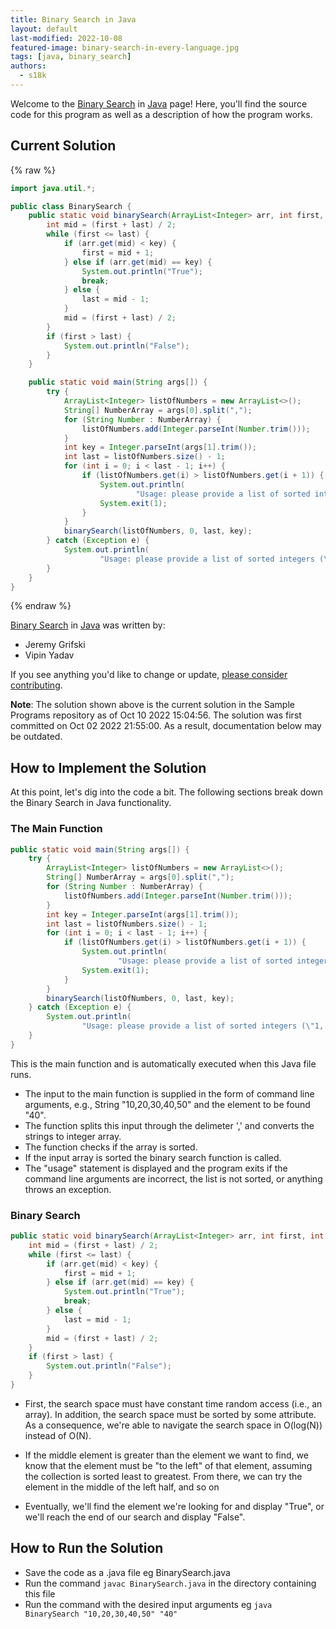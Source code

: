 ```yaml
---
title: Binary Search in Java
layout: default
last-modified: 2022-10-08
featured-image: binary-search-in-every-language.jpg
tags: [java, binary_search]
authors:
  - s18k
---
```


Welcome to the [Binary Search](https://sampleprograms.io/projects/binary-search) in [Java](https://sampleprograms.io/languages/java) page! Here, you'll find the source code for this program as well as a description of how the program works.

## Current Solution

{% raw %}

```java
import java.util.*;

public class BinarySearch {
    public static void binarySearch(ArrayList<Integer> arr, int first, int last, int key) {
        int mid = (first + last) / 2;
        while (first <= last) {
            if (arr.get(mid) < key) {
                first = mid + 1;
            } else if (arr.get(mid) == key) {
                System.out.println("True");
                break;
            } else {
                last = mid - 1;
            }
            mid = (first + last) / 2;
        }
        if (first > last) {
            System.out.println("False");
        }
    }

    public static void main(String args[]) {
        try {
            ArrayList<Integer> listOfNumbers = new ArrayList<>();
            String[] NumberArray = args[0].split(",");
            for (String Number : NumberArray) {
                listOfNumbers.add(Integer.parseInt(Number.trim()));
            }
            int key = Integer.parseInt(args[1].trim());
            int last = listOfNumbers.size() - 1;
            for (int i = 0; i < last - 1; i++) {
                if (listOfNumbers.get(i) > listOfNumbers.get(i + 1)) {
                    System.out.println(
                            "Usage: please provide a list of sorted integers (\"1, 4, 5, 11, 12\") and the integer to find (\"11\")");
                    System.exit(1);
                }
            }
            binarySearch(listOfNumbers, 0, last, key);
        } catch (Exception e) {
            System.out.println(
                    "Usage: please provide a list of sorted integers (\"1, 4, 5, 11, 12\") and the integer to find (\"11\")");
        }
    }
}
```

{% endraw %}

[Binary Search](https://sampleprograms.io/projects/binary-search) in [Java](https://sampleprograms.io/languages/java) was written by:

- Jeremy Grifski
- Vipin Yadav

If you see anything you'd like to change or update, [please consider contributing](https://github.com/TheRenegadeCoder/sample-programs).

**Note**: The solution shown above is the current solution in the Sample Programs repository as of Oct 10 2022 15:04:56. The solution was first committed on Oct 02 2022 21:55:00. As a result, documentation below may be outdated.

## How to Implement the Solution

At this point, let's dig into the code a bit. The following sections break down the Binary Search in Java functionality.

### The Main Function

```java
public static void main(String args[]) {
    try {
        ArrayList<Integer> listOfNumbers = new ArrayList<>();
        String[] NumberArray = args[0].split(",");
        for (String Number : NumberArray) {
            listOfNumbers.add(Integer.parseInt(Number.trim()));
        }
        int key = Integer.parseInt(args[1].trim());
        int last = listOfNumbers.size() - 1;
        for (int i = 0; i < last - 1; i++) {
            if (listOfNumbers.get(i) > listOfNumbers.get(i + 1)) {
                System.out.println(
                        "Usage: please provide a list of sorted integers (\"1, 4, 5, 11, 12\") and the integer to find (\"11\")");
                System.exit(1);
            }
        }
        binarySearch(listOfNumbers, 0, last, key);
    } catch (Exception e) {
        System.out.println(
                "Usage: please provide a list of sorted integers (\"1, 4, 5, 11, 12\") and the integer to find (\"11\")");
    }
}
```
This is the main function and is automatically executed when this Java file runs.
* The input to the main function is supplied in the form of command line arguments, e.g., String "10,20,30,40,50" and the element to be found "40".
* The function splits this input through the delimeter ',' and converts the strings to integer array.
* The function checks if the array is sorted. 
* If the input array is sorted the binary search function is called.
* The "usage" statement is displayed and the program exits if the command line arguments are incorrect, the list is not sorted, or anything throws an exception.

### Binary Search

```java
public static void binarySearch(ArrayList<Integer> arr, int first, int last, int key) {
    int mid = (first + last) / 2;
    while (first <= last) {
        if (arr.get(mid) < key) {
            first = mid + 1;
        } else if (arr.get(mid) == key) {
            System.out.println("True");
            break;
        } else {
            last = mid - 1;
        }
        mid = (first + last) / 2;
    }
    if (first > last) {
        System.out.println("False");
    }
}
```

* First, the search space must have constant time random access (i.e., an array). In addition, the search space must be sorted by some attribute. As a consequence, we're able to navigate the search space in O(log(N)) instead of O(N).

* If the middle element is greater than the element we want to find, we know that the element must be "to the left" of that element, assuming the collection is sorted least to greatest. From there, we can try the element in the middle of the left half, and so on

* Eventually, we'll find the element we're looking for and display "True", or we'll reach the end of our search and display "False". 


## How to Run the Solution

* Save the code as a .java file eg BinarySearch.java
* Run the command ```javac BinarySearch.java``` in the directory containing this file
* Run the command with the desired input arguments eg ```java BinarySearch "10,20,30,40,50" "40"``` 
